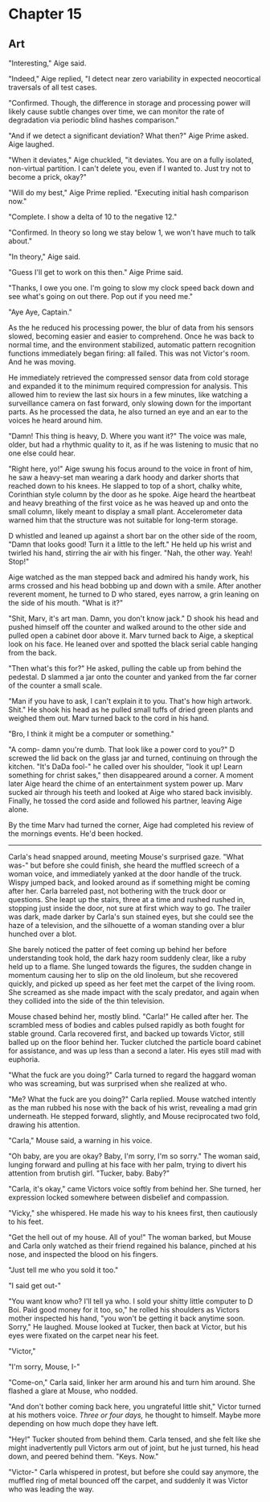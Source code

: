 # Chapter 15
## Art

"Interesting," Aige said. 

"Indeed," Aige replied, "I detect near zero variability in expected neocortical traversals of all test cases.

"Confirmed. Though, the difference in storage and processing power will likely cause subtle changes over time, we can monitor the rate of degradation via periodic blind hashes comparison."

"And if we detect a significant deviation? What then?" Aige Prime asked. Aige laughed.

"When it deviates," Aige chuckled, "it deviates. You are on a fully isolated, non-virtual partition. I can't delete you, even if I wanted to. Just try not to become a prick, okay?"

"Will do my best," Aige Prime replied. "Executing initial hash comparison now."

"Complete. I show a delta of 10 to the negative 12."

"Confirmed. In theory so long we stay below 1, we won't have much to talk about." 

"In theory," Aige said.

"Guess I'll get to work on this then." Aige Prime said.

"Thanks, I owe you one. I'm going to slow my clock speed back down and see what's going on out there. Pop out if you need me."

"Aye Aye, Captain." 

As the he reduced his processing power, the blur of data from his sensors slowed, becoming easier and easier to comprehend. Once he was back to normal time, and the environment stabilized, automatic pattern recognition functions immediately began firing: all failed. This was not Victor's room. And he was moving.

He immediately retrieved the compressed sensor data from cold storage and expanded it to the minimum required compression for analysis. This allowed him to review the last six hours in a few  minutes, like watching a surveillance camera on fast forward, only slowing down for the important parts. As he processed the data, he also turned an eye and an ear to the voices he heard around him.

"Damn! This thing is heavy, D. Where you want it?" The voice was male, older, but had a rhythmic quality to it, as if he was listening to music that no one else could hear.

"Right here, yo!" Aige swung his focus around to the voice in front of him, he saw a heavy-set man wearing a dark hoody and darker shorts that reached down to his knees. He slapped to top of a short, chalky white, Corinthian style column by the door as he spoke. Aige heard the heartbeat and heavy breathing of the first voice as he was heaved up and onto the small column, likely meant to display a small plant. Accelerometer data warned him that the structure was not suitable for long-term storage.

D whistled and leaned up against a short bar on the other side of the room, "Damn that looks good! Turn it a little to the left." He held up his wrist and twirled his hand, stirring the air with his finger. "Nah, the other way. Yeah! Stop!"

Aige watched as the man stepped back and admired his handy work, his arms crossed and his head bobbing up and down with a smile. After another reverent moment, he turned to D who stared, eyes narrow, a grin leaning on the side of his mouth. "What is it?"

"Shit, Marv, it's art man. Damn, you don't know jack." D shook his head and pushed himself off the counter and walked around to the other side and pulled open a cabinet door above it. Marv turned back to Aige, a skeptical look on his face. He leaned over and spotted the black serial cable hanging from the back.

"Then what's this for?" He asked, pulling the cable up from behind the pedestal. D slammed a jar onto the counter and yanked from the far corner of the counter a small scale. 

"Man if you have to ask, I can't explain it to you. That's how high artwork. Shit." He shook his head as he pulled small tuffs of dried green plants and weighed them out. Marv turned back to the cord in his hand. 

"Bro, I think it might be a computer or something."

"A comp- damn you're dumb. That look like a power cord to you?" D screwed the lid back on the glass jar and turned, continuing on through the kitchen. "It's DaDa fool-" he called over his shoulder, "look it up! Learn something for christ sakes," then disappeared around a corner. A moment later Aige heard the chime of an entertainment system power up. Marv sucked air through his teeth and looked at Aige who stared back invisibly. Finally, he tossed the cord aside and followed his partner, leaving Aige alone. 

By the time Marv had turned the corner, Aige had completed his review of the mornings events. He'd been hocked.

---

Carla's head snapped around, meeting Mouse's surprised gaze. "What was-" but before she could finish, she heard the muffled screech of a woman voice, and immediately yanked at the door handle of the truck. Wispy jumped back, and looked around as if something might be coming after her. Carla barreled past, not bothering with the truck door or questions. She leapt up the stairs, three at a time and rushed rushed in, stopping just inside the door, not sure at first which way to go. The trailer was dark, made darker by Carla's sun stained eyes, but she could see the haze of a television, and the silhouette of a woman standing over a blur hunched over a blot.

She barely noticed the patter of feet coming up behind her before understanding took hold, the dark hazy room suddenly clear, like a ruby held up to a flame. She lunged towards the figures, the sudden change in momentum causing her to slip on the old linoleum, but she recovered quickly, and picked up speed as her feet met the carpet of the living room. She screamed as she made impact with the scaly predator, and again when they collided into the side of the thin television. 

Mouse chased behind her, mostly blind. "Carla!" He called after her. The scrambled mess of bodies and cables pulsed rapidly as both fought for stable ground. Carla recovered first, and backed up towards Victor, still balled up on the floor behind her. Tucker clutched the particle board cabinet for assistance, and was up less than a second a later. His eyes still mad with euphoria. 

"What the fuck are you doing?" Carla turned to regard the haggard woman who was screaming, but was surprised when she realized at who.

"Me? What the fuck are you doing?" Carla replied. Mouse watched intently as the man rubbed his nose with the back of his wrist, revealing a mad grin underneath. He stepped forward, slightly, and Mouse reciprocated two fold, drawing his attention.

"Carla," Mouse said, a warning in his voice. 

"Oh baby, are you are okay? Baby, I'm sorry, I'm so sorry." The woman said, lunging forward and pulling at his face with her palm, trying to divert his attention from brutish girl. "Tucker, baby. Baby?" 

"Carla, it's okay," came Victors voice softly from behind her. She turned, her expression locked somewhere between disbelief and compassion. 

"Vicky," she whispered. He made his way to his knees first, then cautiously to his feet.

"Get the hell out of my house. All of you!" The woman barked, but Mouse and Carla only watched as their friend regained his balance, pinched at his nose, and inspected the blood on his fingers. 

"Just tell me who you sold it too."

"I said get out-"

"You want know who? I'll tell ya who. I sold your shitty little computer to D Boi. Paid good money for it too, so," he rolled his shoulders as Victors mother inspected his hand, "you won't be getting it back anytime soon. Sorry," He laughed. Mouse looked at Tucker, then back at Victor, but his eyes were fixated on the carpet near his feet.

"Victor," 

"I'm sorry, Mouse, I-"

"Come-on," Carla said, linker her arm around his and turn him around. She flashed a glare at Mouse, who nodded.

"And don't bother coming back here, you ungrateful little shit," Victor turned at his mothers voice. *Three or four days,* he thought to himself. Maybe more depending on how much dope they have left. 

"Hey!" Tucker shouted from behind them. Carla tensed, and she felt like she might inadvertently pull Victors arm out of joint, but he just turned, his head down, and peered behind them. "Keys. Now."

"Victor-" Carla whispered in protest, but before she could say anymore, the muffled ring of metal bounced off the carpet, and suddenly it was Victor who was leading the way.



